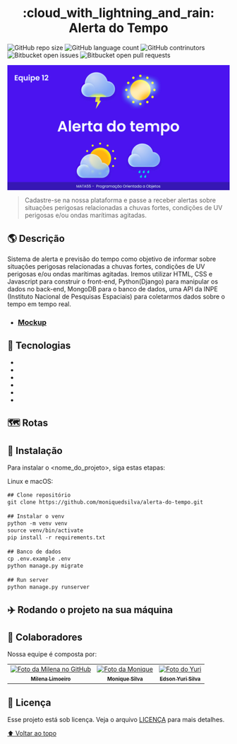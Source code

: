 <h1 align="center"> :cloud_with_lightning_and_rain: Alerta do Tempo </h1>

![GitHub repo size](https://img.shields.io/github/repo-size/moniquedsilva/alerta-do-tempo?style=for-the-badge)
![GitHub language count](https://img.shields.io/github/languages/count/moniquedsilva/alerta-do-tempo?style=for-the-badge)
![GitHub contrinutors](https://img.shields.io/github/contributors/moniquedsilva/alerta-do-tempo?style=for-the-badge)
![Bitbucket open issues](https://img.shields.io/bitbucket/issues/moniquedsilva/alerta-do-tempo?style=for-the-badge)
![Bitbucket open pull requests](https://img.shields.io/bitbucket/pr-raw/moniquedsilva/alerta-do-tempo?style=for-the-badge)

<img src="readme/tela.png" alt="exemplo imagem" align="center">

> Cadastre-se na nossa plataforma e passe a receber alertas sobre situações perigosas relacionadas a chuvas fortes, condições de UV perigosas e/ou ondas marítimas agitadas.

## :earth_americas: Descrição

Sistema de alerta e previsão do tempo como objetivo de informar sobre situações perigosas relacionadas a chuvas fortes, condições de UV perigosas e/ou ondas marítimas agitadas. Iremos utilizar HTML, CSS e Javascript para construir o front-end, Python(Django) para manipular os dados no back-end, MongoDB para o banco de dados, uma API da INPE (Instituto Nacional de Pesquisas Espaciais) para coletarmos dados sobre o tempo em tempo real.

-   ### [Mockup](https://www.figma.com/file/8yBYbRXj2DwAk3MIccJeOc/Alerta-do-Tempo)

## :rocket: Tecnologias

-   <img src="https://img.shields.io/badge/Python-3776AB?style=for-the-badge&logo=python&logoColor=white" alt="">

-   <img src="https://img.shields.io/badge/Django-092E20?style=for-the-badge&logo=django&logoColor=white" alt="">

-   <img src="https://img.shields.io/badge/HTML-239120?style=for-the-badge&logo=html5&logoColor=white" alt="">

-   <img src="https://img.shields.io/badge/CSS-239120?&style=for-the-badge&logo=css3&logoColor=white" alt="">

-   <img src="https://img.shields.io/badge/MongoDB-4EA94B?style=for-the-badge&logo=mongodb&logoColor=white" alt="">

-   <img src="https://img.shields.io/badge/Heroku-430098?style=for-the-badge&logo=heroku&logoColor=white" alt="">

## :world_map: Rotas

## :flight_departure: Instalação

Para instalar o <nome_do_projeto>, siga estas etapas:

Linux e macOS:

```
## Clone repositório
git clone https://github.com/moniquedsilva/alerta-do-tempo.git

## Instalar o venv
python -m venv venv
source venv/bin/activate
pip install -r requirements.txt

## Banco de dados
cp .env.example .env
python manage.py migrate

## Run server
python manage.py runserver

```

## :airplane: Rodando o projeto na sua máquina

## 🤝 Colaboradores

Nossa equipe é composta por:

<table>
  <tr>
    <td align="center">
      <a href="https://github.com/Konstructa">
        <img src="https://avatars.githubusercontent.com/u/72633880?v=4" width="100px;" alt="Foto da Milena no GitHub"/><br>
        <sub>
          <b>Milena Limoeiro</b>
        </sub>
      </a>
    </td>
    <td align="center">
      <a href="https://github.com/moniquedsilva">
        <img src="https://avatars.githubusercontent.com/u/71049865?v=4" width="100px;" alt="Foto da Monique"/><br>
        <sub>
          <b>Monique Silva</b>
        </sub>
      </a>
    </td>
    <td align="center">
      <a href="https://github.com/yuriKode">
        <img src="https://avatars.githubusercontent.com/u/96872438?v=4" width="100px;" alt="Foto do Yuri"/><br>
        <sub>
          <b> Edson Yuri Silva</b>
        </sub>
      </a>
    </td>
  </tr>
</table>

## 📝 Licença

Esse projeto está sob licença. Veja o arquivo [LICENÇA](LICENSE) para mais detalhes.

[⬆ Voltar ao topo](#alerta-do-tempo)<br>
